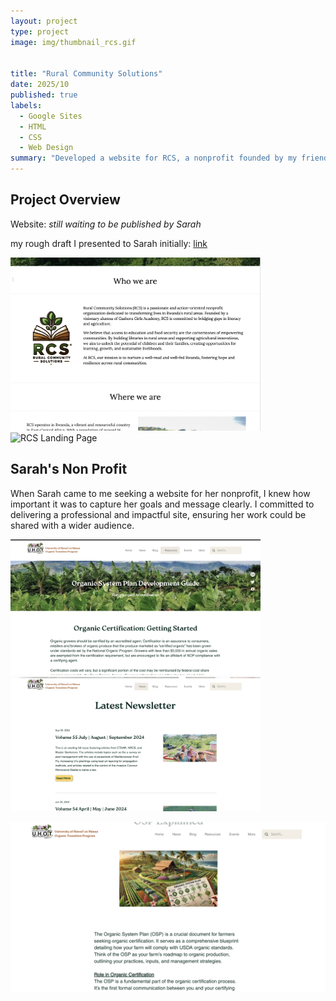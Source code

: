 ```yaml
---
layout: project
type: project
image: img/thumbnail_rcs.gif


title: "Rural Community Solutions"
date: 2025/10
published: true
labels:
  - Google Sites
  - HTML
  - CSS
  - Web Design
summary: "Developed a website for RCS, a nonprofit founded by my friend Sarah Benimana, to support building libraries in Rwanda."
---
```


## Project Overview

Website: *still waiting to be published by Sarah*

my rough draft I presented to Sarah initially:  <a href = "https://rural-cs.github.io/"> link<a>

<p><img src="../img/rcs-whoweare.png" alt="RCS Landing Page" width=400> <img src="../img/rcs-landingpage.gif" alt="RCS Landing Page" width=400></p>

## Sarah's Non Profit

When Sarah came to me seeking a website for her nonprofit, I knew how important it was to capture her goals and message clearly. I committed to delivering a professional and impactful site, ensuring her work could be shared with a wider audience. 


<p><img src="../img/uhot-osp.png" alt="UHOT Home Page" width="400"> <img src="../img/uhot-newspage.png" alt = "UHOT News Page" width="400"></p>





<p><img src="../img/uhot-osp-explained.png" alt = "UHOT osp explained page" width="599"></p>

